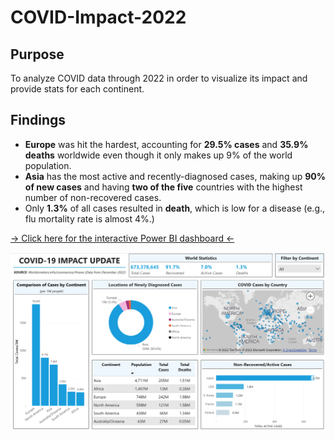 # COVID-Impact-2022

## Purpose 

To analyze COVID data through 2022 in order to visualize its impact and provide stats for each continent.  


## Findings

* **Europe** was hit the hardest, accounting for **29.5% cases** and **35.9% deaths** worldwide even though it only makes up 9% of the world population. 
* **Asia** has the most active and recently-diagnosed cases, making up **90% of new cases** and having **two of the five** countries with the highest number of non-recovered cases.
* Only **1.3%** of all cases resulted in **death**, which is low for a disease (e.g., flu mortality rate is almost 4%.)

<a href="https://app.powerbi.com/view?r=eyJrIjoiNWNiOTFkMGYtYjkwMS00NjkwLWFhMGUtY2NlMTE0YWZkMzNhIiwidCI6IjBkNGRhMGY4LTRhMzEtNGQ3Ni1hY2U2LTBhNjIzMzFlMWI4NCIsImMiOjF9" frameborder="0" allowFullScreen="true"> → Click here for the interactive Power BI dashboard ← </a>

<img src = 'https://github.com/akrasnogorska/covid-impact-2022/blob/main/COVID%20Dashboard.png?raw=true' align="center">





